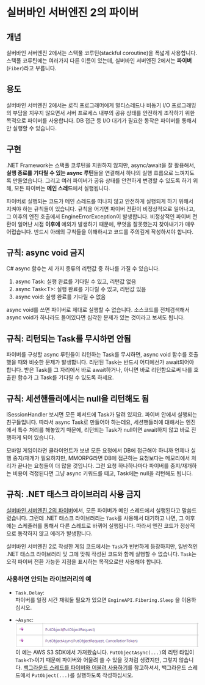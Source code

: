 # 실버바인 서버엔진 2의 파이버

## 개념
실버바인 서버엔진 2에서는 스택풀 코루틴(stackful coroutine)을 폭넓게 사용합니다.
스택풀 코루틴에는 여러가지 다른 이름이 있는데, 실버바인 서버엔진 2에서는 **파이버**(`Fiber`)라고 부릅니다.

## 용도
실버바인 서버엔진 2에서는
로직 프로그래머에게 멀티스레드나 비동기 I/O 프로그래밍의 부담을 지우지 않으면서
서버 프로세스 내부의 공유 상태를 안전하게 조작하기 위한 목적으로 파이버를 사용합니다.
DB 접근 등 I/O 대기가 필요한 동작은 파이버를 통해서만 실행할 수 있습니다.

## 구현
.NET Framework는 스택풀 코루틴을 지원하지 않지만,
async/await을 잘 활용해서, **실행 종료를 기다릴 수 있는 async 루틴**들을 연결해서 하나의 실행 흐름으로 느껴지도록 만들었습니다.
그리고 여러 파이버가 공유 상태를 안전하게 변경할 수 있도록 하기 위해, 모든 파이버는 **메인 스레드**에서 실행됩니다.

파이버로 실행되는 코드가 메인 스레드를 떠나지 않고 안전하게 실행되게 하기 위해서 지켜야 하는 규칙들이 있습니다.
규칙을 어기면 파이버 전환이 비정상적으로 일어나고, 그 이후의 엔진 호출에서 EngineErrorException이 발생합니다.
비정상적인 파이버 전환이 일어난 시점 **이후에** 예외가 발생하기 때문에, 무엇을 잘못했는지 찾아내기가 매우 어렵습니다.
반드시 아래의 규칙들을 이해하시고 코드를 주의깊게 작성하셔야 합니다.
 
## 규칙: async void 금지
C# async 함수는 세 가지 종류의 리턴값 중 하나를 가질 수 있습니다.
1. async Task: 실행 완료를 기다릴 수 있고, 리턴값 없음
2. async Task&lt;T>: 실행 완료를 기다릴 수 있고, 리턴값 있음
3. async void: 실행 완료를 기다릴 수 없음
 
async void를 쓰면 파이버로 제대로 실행할 수 없습니다. 소스코드를 전체검색해서 async void가 하나라도 들어있다면 심각한 문제가 있는 것이라고 보셔도 됩니다.
 
## 규칙: 리턴되는 Task를 무시하면 안됨
파이버를 구성할 async 루틴들이 리턴하는 Task를 무시하면, async void 함수를 호출했을 때와 비슷한 문제가 발생합니다.
리턴된 Task는 반드시 어디에선가 await되어야 합니다. 받은 Task를 그 자리에서 바로 await하거나, 아니면 바로 리턴함으로써 나를 호출한 함수가 그 Task를 기다릴 수 있도록 하세요.
 
## 규칙: 세션핸들러에서는 null을 리턴해도 됨
ISessionHandler 보시면 모든 메서드에 Task가 달려 있지요.
파이버 안에서 실행되는 친구들입니다.
따라서 async Task로 만들어야 하는데요,
세션핸들러에 대해서는 엔진에서 특수 처리를 해놓았기 때문에,
리턴되는 Task가 null이면 await하지 않고 바로 진행하게 되어 있습니다.
 
모바일 게임이라면 클라이언트가 보낸 모든 요청에서 DB에 접근해야 하니까 언제나 실행 중지/재개가 필요하지만,
MMORPG라면 DB에 접근하는 요청보다는 메모리에서 처리가 끝나는 요청들이 더 많을 것입니다.
그런 요청 하나하나마다 파이버를 중지/재개하는 비용이 걱정된다면 그냥 async 키워드를 떼고, Task에는 null을 리턴해도 됩니다.

## 규칙: .NET 태스크 라이브러리 사용 금지
[실버바인 서버엔진 2의 파이버](fiber_in_silvervine_server_engine.md)에서,
모든 파이버가 메인 스레드에서 실행된다고 말씀드렸습니다.
그런데 .NET 태스크 라이브러리는 `Task`를 사용해서 대기하고 나면,
그 이후에는 스케줄러를 통해서 다른 스레드로 바뀌어 실행됩니다.
따라서 엔진 코드가 정상적으로 동작하지 않고 에러가 발생합니다.

실버바인 서버엔진 2로 작성한 게임 코드에서는 `Task`가 빈번하게 등장하지만,
일반적인 .NET 태스크 라이브러리 및 그에 맞춰 작성된 코드와 함께 실행할 수 없습니다.
`Task`는 오직 파이버 전환 가능한 지점을 표시하는 목적으로만 사용해야 합니다.

### 사용하면 안되는 라이브러리의 예
 * `Task.Delay`:<br>
 파이버를 일정 시간 재워둘 필요가 있으면 `EngineAPI.Fibering.Sleep` 을 이용하십시오.

 * `~Async`:<br>
 ![AWS S3 SDK](../img/thirdparty_async_library_example.png)<br>
 이 예는 AWS S3 SDK에서 가져왔습니다. `PutObjectAsync(...)`의 리턴 타입이 `Task<T>`이기 때문에
 파이버와 어울려 쓸 수 있을 것처럼 생겼지만, 그렇지 않습니다.
 [백그라운드 스레드를 파이버와 어울려 사용하기](background_thread.md)를 참고하셔서,
 백그라운드 스레드에서 `PutObject(...)`를 실행하도록 작성하십시오.

